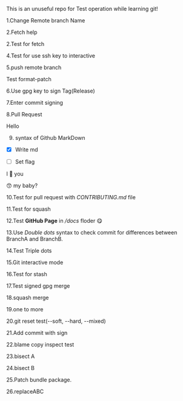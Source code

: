 This is an unuseful repo for Test operation while learning git!

1.Change Remote branch Name

2.Fetch help

2.Test for fetch

4.Test for use ssh key to interactive

5.push remote branch

Test format-patch

6.Use gpg key to sign Tag(Release)

7.Enter commit signing

8.Pull Request

Hello

9. syntax of Github MarkDown

- [X] Write md

- [ ] Set flag

I :eyes: you

:kissing_smiling_eyes: my baby?

10.Test for pull request with *CONTRIBUTING.md* file

11.Test for squash

12.Test **GitHub Page** in */docs* floder :yum:

13.Use *Double dots* syntax to check commit for differences between BranchA and BranchB.

14.Test Triple dots

15.Git interactive mode

16.Test for stash

17.Test signed gpg merge

18.squash merge

19.one to more  

20.git reset test(--soft, --hard, --mixed)

21.Add commit with sign

22.blame copy inspect test

23.bisect A

24.bisect B

25.Patch bundle package.

26.replaceABC
